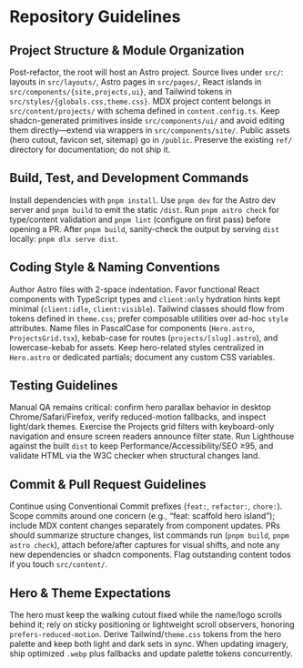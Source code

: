 # Repository Guidelines

## Project Structure & Module Organization
Post-refactor, the root will host an Astro project. Source lives under `src/`: layouts in `src/layouts/`, Astro pages in `src/pages/`, React islands in `src/components/{site,projects,ui}`, and Tailwind tokens in `src/styles/{globals.css,theme.css}`. MDX project content belongs in `src/content/projects/` with schema defined in `content.config.ts`. Keep shadcn-generated primitives inside `src/components/ui/` and avoid editing them directly—extend via wrappers in `src/components/site/`. Public assets (hero cutout, favicon set, sitemap) go in `/public`. Preserve the existing `ref/` directory for documentation; do not ship it.

## Build, Test, and Development Commands
Install dependencies with `pnpm install`. Use `pnpm dev` for the Astro dev server and `pnpm build` to emit the static `/dist`. Run `pnpm astro check` for type/content validation and `pnpm lint` (configure on first pass) before opening a PR. After `pnpm build`, sanity-check the output by serving `dist` locally: `pnpm dlx serve dist`.

## Coding Style & Naming Conventions
Author Astro files with 2-space indentation. Favor functional React components with TypeScript types and `client:only` hydration hints kept minimal (`client:idle`, `client:visible`). Tailwind classes should flow from tokens defined in `theme.css`; prefer composable utilities over ad-hoc `style` attributes. Name files in PascalCase for components (`Hero.astro`, `ProjectsGrid.tsx`), kebab-case for routes (`projects/[slug].astro`), and lowercase-kebab for assets. Keep hero-related styles centralized in `Hero.astro` or dedicated partials; document any custom CSS variables.

## Testing Guidelines
Manual QA remains critical: confirm hero parallax behavior in desktop Chrome/Safari/Firefox, verify reduced-motion fallbacks, and inspect light/dark themes. Exercise the Projects grid filters with keyboard-only navigation and ensure screen readers announce filter state. Run Lighthouse against the built `dist` to keep Performance/Accessibility/SEO ≥95, and validate HTML via the W3C checker when structural changes land.

## Commit & Pull Request Guidelines
Continue using Conventional Commit prefixes (`feat:`, `refactor:`, `chore:`). Scope commits around one concern (e.g., “feat: scaffold hero island”); include MDX content changes separately from component updates. PRs should summarize structure changes, list commands run (`pnpm build`, `pnpm astro check`), attach before/after captures for visual shifts, and note any new dependencies or shadcn components. Flag outstanding content todos if you touch `src/content/`.

## Hero & Theme Expectations
The hero must keep the walking cutout fixed while the name/logo scrolls behind it; rely on sticky positioning or lightweight scroll observers, honoring `prefers-reduced-motion`. Derive Tailwind/`theme.css` tokens from the hero palette and keep both light and dark sets in sync. When updating imagery, ship optimized `.webp` plus fallbacks and update palette tokens concurrently.
